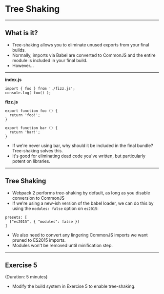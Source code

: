 # Tree Shaking

---

## What is it?

- Tree-shaking allows you to eliminate unused exports from your final builds.
- Normally, imports via Babel are converted to CommonJS and the entire module is included in your final build.
- However...

---

**index.js**
```
import { foo } from './fizz.js';
console.log( foo() );
```

**fizz.js**
```
export function foo () {
  return 'foo!';
}

export function bar () {
  return 'bar!';
}
```

- If we're never using bar, why should it be included in the final bundle? Tree-shaking solves this.
- It's good for eliminating dead code you've written, but particularly potent on libraries.

---

## Tree Shaking

- Webpack 2 performs tree-shaking by default, as long as you disable conversion to CommonJS
- If we're using a new-ish version of the babel loader, we can do this by using the `modules: false` option on `es2015`:

```
presets: [
  ["es2015", { "modules": false }]
]
```

- We also need to convert any lingering CommonJS imports we want pruned to ES2015 imports.
- Modules won't be removed until minification step.

---


## Exercise 5

(Duration: 5 minutes)

- Modify the build system in Exercise 5 to enable tree-shaking.
